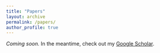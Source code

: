 ```yaml
---
title: "Papers"
layout: archive
permalink: /papers/
author_profile: true
---
```


*Coming soon.* In the meantime, check out my [Google Scholar](https://scholar.google.com/citations?hl=en&authuser=1&user=NCfA-poAAAAJ).